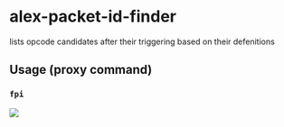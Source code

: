 # alex-packet-id-finder
lists opcode candidates after their triggering based on their defenitions

## Usage (proxy command)
### `fpi`

<img src=http://u.cubeupload.com/Owyn/alex.jpg>
